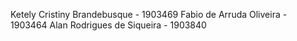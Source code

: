 Ketely Cristiny Brandebusque - 1903469
Fabio de Arruda Oliveira - 1903464
Alan Rodrigues de Siqueira - 1903840
